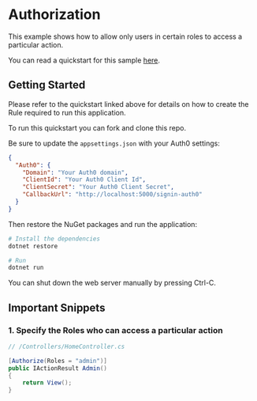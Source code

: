 # Authorization

This example shows how to allow only users in certain roles to access a particular action.

You can read a quickstart for this sample [here](https://auth0.com/docs/quickstart/webapp/aspnet-core/04-authorization). 

## Getting Started

Please refer to the quickstart linked above for details on how to create the Rule required to run this application.

To run this quickstart you can fork and clone this repo.

Be sure to update the `appsettings.json` with your Auth0 settings:

```json
{
  "Auth0": {
    "Domain": "Your Auth0 domain",
    "ClientId": "Your Auth0 Client Id",
    "ClientSecret": "Your Auth0 Client Secret",
    "CallbackUrl": "http://localhost:5000/signin-auth0"
  } 
}
```

Then restore the NuGet packages and run the application:

```bash
# Install the dependencies
dotnet restore

# Run
dotnet run
```

You can shut down the web server manually by pressing Ctrl-C.

## Important Snippets

### 1. Specify the Roles who can access a particular action

```csharp
// /Controllers/HomeController.cs

[Authorize(Roles = "admin")]
public IActionResult Admin()
{
    return View();
}
```
